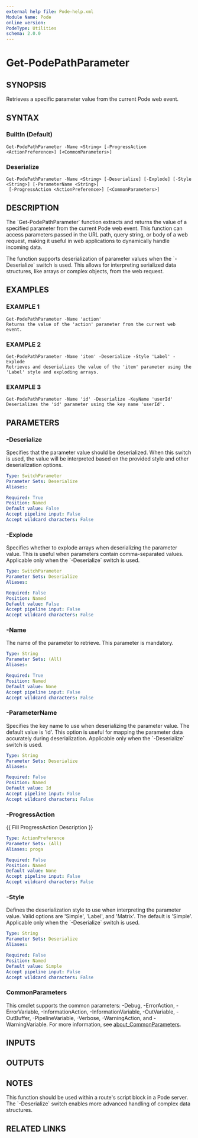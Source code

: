 ```yaml
---
external help file: Pode-help.xml
Module Name: Pode
online version:
PodeType: Utilities
schema: 2.0.0
---
```


# Get-PodePathParameter

## SYNOPSIS
Retrieves a specific parameter value from the current Pode web event.

## SYNTAX

### BuiltIn (Default)
```
Get-PodePathParameter -Name <String> [-ProgressAction <ActionPreference>] [<CommonParameters>]
```

### Deserialize
```
Get-PodePathParameter -Name <String> [-Deserialize] [-Explode] [-Style <String>] [-ParameterName <String>]
 [-ProgressAction <ActionPreference>] [<CommonParameters>]
```

## DESCRIPTION
The \`Get-PodePathParameter\` function extracts and returns the value of a specified parameter
from the current Pode web event.
This function can access parameters passed in the URL path, query string,
or body of a web request, making it useful in web applications to dynamically handle incoming data.

The function supports deserialization of parameter values when the \`-Deserialize\` switch is used.
This allows for interpreting serialized data structures, like arrays or complex objects, from the web request.

## EXAMPLES

### EXAMPLE 1
```
Get-PodePathParameter -Name 'action'
Returns the value of the 'action' parameter from the current web event.
```

### EXAMPLE 2
```
Get-PodePathParameter -Name 'item' -Deserialize -Style 'Label' -Explode
Retrieves and deserializes the value of the 'item' parameter using the 'Label' style and exploding arrays.
```

### EXAMPLE 3
```
Get-PodePathParameter -Name 'id' -Deserialize -KeyName 'userId'
Deserializes the 'id' parameter using the key name 'userId'.
```

## PARAMETERS

### -Deserialize
Specifies that the parameter value should be deserialized.
When this switch is used, the value will be interpreted
based on the provided style and other deserialization options.

```yaml
Type: SwitchParameter
Parameter Sets: Deserialize
Aliases:

Required: True
Position: Named
Default value: False
Accept pipeline input: False
Accept wildcard characters: False
```

### -Explode
Specifies whether to explode arrays when deserializing the parameter value.
This is useful when parameters contain
comma-separated values.
Applicable only when the \`-Deserialize\` switch is used.

```yaml
Type: SwitchParameter
Parameter Sets: Deserialize
Aliases:

Required: False
Position: Named
Default value: False
Accept pipeline input: False
Accept wildcard characters: False
```

### -Name
The name of the parameter to retrieve.
This parameter is mandatory.

```yaml
Type: String
Parameter Sets: (All)
Aliases:

Required: True
Position: Named
Default value: None
Accept pipeline input: False
Accept wildcard characters: False
```

### -ParameterName
Specifies the key name to use when deserializing the parameter value.
The default value is 'id'.
This option is useful for mapping the parameter data accurately during deserialization.
Applicable only
when the \`-Deserialize\` switch is used.

```yaml
Type: String
Parameter Sets: Deserialize
Aliases:

Required: False
Position: Named
Default value: Id
Accept pipeline input: False
Accept wildcard characters: False
```

### -ProgressAction
{{ Fill ProgressAction Description }}

```yaml
Type: ActionPreference
Parameter Sets: (All)
Aliases: proga

Required: False
Position: Named
Default value: None
Accept pipeline input: False
Accept wildcard characters: False
```

### -Style
Defines the deserialization style to use when interpreting the parameter value.
Valid options are 'Simple', 'Label',
and 'Matrix'.
The default is 'Simple'.
Applicable only when the \`-Deserialize\` switch is used.

```yaml
Type: String
Parameter Sets: Deserialize
Aliases:

Required: False
Position: Named
Default value: Simple
Accept pipeline input: False
Accept wildcard characters: False
```

### CommonParameters
This cmdlet supports the common parameters: -Debug, -ErrorAction, -ErrorVariable, -InformationAction, -InformationVariable, -OutVariable, -OutBuffer, -PipelineVariable, -Verbose, -WarningAction, and -WarningVariable. For more information, see [about_CommonParameters](http://go.microsoft.com/fwlink/?LinkID=113216).

## INPUTS

## OUTPUTS

## NOTES
This function should be used within a route's script block in a Pode server.
The \`-Deserialize\` switch enables more advanced handling of complex data structures.

## RELATED LINKS
